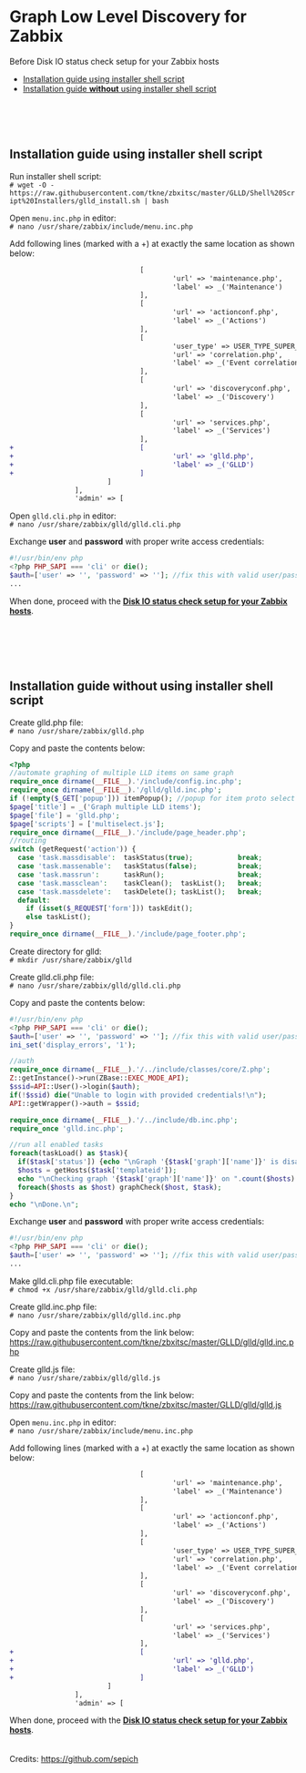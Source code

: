 Graph Low Level Discovery for Zabbix
======

Before Disk IO status check setup for your Zabbix hosts

   * [Installation guide using installer shell script](#installation-guide-using-installer-shell-script)
   * [Installation guide **without** using installer shell script](#installation-guide-without-using-installer-shell-script)

</br>
</br>
</br>

## Installation guide using installer shell script

Run installer shell script:</br>
```# wget -O - https://raw.githubusercontent.com/tkne/zbxitsc/master/GLLD/Shell%20Script%20Installers/glld_install.sh | bash```


Open ```menu.inc.php``` in editor:</br>
```# nano /usr/share/zabbix/include/menu.inc.php```

Add following lines (marked with a +) at exactly the same location as shown below:
```diff
                                [
                                        'url' => 'maintenance.php',
                                        'label' => _('Maintenance')
                                ],
                                [
                                        'url' => 'actionconf.php',
                                        'label' => _('Actions')
                                ],
                                [
                                        'user_type' => USER_TYPE_SUPER_ADMIN,
                                        'url' => 'correlation.php',
                                        'label' => _('Event correlation')
                                ],
                                [
                                        'url' => 'discoveryconf.php',
                                        'label' => _('Discovery')
                                ],
                                [
                                        'url' => 'services.php',
                                        'label' => _('Services')
                                ],
+                               [
+                                       'url' => 'glld.php',
+                                       'label' => _('GLLD')
+                               ]
                        ]
                ],
                'admin' => [
```

Open ```glld.cli.php``` in editor:</br>
```# nano /usr/share/zabbix/glld/glld.cli.php```

Exchange **user** and **password** with proper write access credentials:
```php
#!/usr/bin/env php
<?php PHP_SAPI === 'cli' or die();
$auth=['user' => '', 'password' => '']; //fix this with valid user/password having Write access to Hosts
...
```

When done, proceed with the [**Disk IO status check setup for your Zabbix hosts**](https://github.com/tkne/zbxitsc/tree/master/Disk%20IO).

</br>
</br>
</br>
</br>

## Installation guide **without** using installer shell script

Create glld.php file:</br>
```# nano /usr/share/zabbix/glld.php```

Copy and paste the contents below:</br>
```php
<?php
//automate graphing of multiple LLD items on same graph
require_once dirname(__FILE__).'/include/config.inc.php';
require_once dirname(__FILE__).'/glld/glld.inc.php';
if (!empty($_GET['popup'])) itemPopup(); //popup for item proto select
$page['title'] = _('Graph multiple LLD items');
$page['file'] = 'glld.php';
$page['scripts'] = ['multiselect.js'];
require_once dirname(__FILE__).'/include/page_header.php';
//routing
switch (getRequest('action')) {
  case 'task.massdisable':  taskStatus(true);           break;
  case 'task.massenable':   taskStatus(false);          break;
  case 'task.massrun':      taskRun();                  break;
  case 'task.massclean':    taskClean();  taskList();   break;
  case 'task.massdelete':   taskDelete(); taskList();   break;
  default:
    if (isset($_REQUEST['form'])) taskEdit();
    else taskList();
}
require_once dirname(__FILE__).'/include/page_footer.php';
```

Create directory for glld:</br>
```# mkdir /usr/share/zabbix/glld```

Create glld.cli.php file:</br>
```# nano /usr/share/zabbix/glld/glld.cli.php```

Copy and paste the contents below:</br>
```php
#!/usr/bin/env php
<?php PHP_SAPI === 'cli' or die();
$auth=['user' => '', 'password' => '']; //fix this with valid user/password having Write access to Hosts
ini_set('display_errors', '1');

//auth
require_once dirname(__FILE__).'/../include/classes/core/Z.php';
Z::getInstance()->run(ZBase::EXEC_MODE_API);
$ssid=API::User()->login($auth);
if(!$ssid) die("Unable to login with provided credentials!\n");
API::getWrapper()->auth = $ssid;

require_once dirname(__FILE__).'/../include/db.inc.php';
require_once 'glld.inc.php';

//run all enabled tasks
foreach(taskLoad() as $task){
  if($task['status']) {echo "\nGraph '{$task['graph']['name']}' is disabled\n"; continue;}
  $hosts = getHosts($task['templateid']);
  echo "\nChecking graph '{$task['graph']['name']}' on ".count($hosts)." host(s)\n";
  foreach($hosts as $host) graphCheck($host, $task);
}
echo "\nDone.\n";
```

Exchange **user** and **password** with proper write access credentials:
```php
#!/usr/bin/env php
<?php PHP_SAPI === 'cli' or die();
$auth=['user' => '', 'password' => '']; //fix this with valid user/password having Write access to Hosts
...
```

Make glld.cli.php file executable:</br>
```# chmod +x /usr/share/zabbix/glld/glld.cli.php```

Create glld.inc.php file:</br>
```# nano /usr/share/zabbix/glld/glld.inc.php```

Copy and paste the contents from the link below:</br>
https://raw.githubusercontent.com/tkne/zbxitsc/master/GLLD/glld/glld.inc.php

Create glld.js file:</br>
```# nano /usr/share/zabbix/glld/glld.js```

Copy and paste the contents from the link below:</br>
https://raw.githubusercontent.com/tkne/zbxitsc/master/GLLD/glld/glld.js

Open ```menu.inc.php``` in editor:</br>
```# nano /usr/share/zabbix/include/menu.inc.php```

Add following lines (marked with a +) at exactly the same location as shown below:
```diff
                                [
                                        'url' => 'maintenance.php',
                                        'label' => _('Maintenance')
                                ],
                                [
                                        'url' => 'actionconf.php',
                                        'label' => _('Actions')
                                ],
                                [
                                        'user_type' => USER_TYPE_SUPER_ADMIN,
                                        'url' => 'correlation.php',
                                        'label' => _('Event correlation')
                                ],
                                [
                                        'url' => 'discoveryconf.php',
                                        'label' => _('Discovery')
                                ],
                                [
                                        'url' => 'services.php',
                                        'label' => _('Services')
                                ],
+                               [
+                                       'url' => 'glld.php',
+                                       'label' => _('GLLD')
+                               ]
                        ]
                ],
                'admin' => [
```

When done, proceed with the [**Disk IO status check setup for your Zabbix hosts**](https://github.com/tkne/zbxitsc/tree/master/Disk%20IO).
</br>
</br>
</br>
Credits: https://github.com/sepich